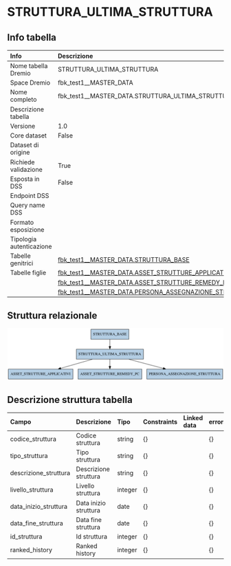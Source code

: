 # STRUTTURA_ULTIMA_STRUTTURA

## Info tabella

| Info                     | Descrizione                                                                                                                               |
|:-------------------------|:------------------------------------------------------------------------------------------------------------------------------------------|
| Nome tabella Dremio      | STRUTTURA_ULTIMA_STRUTTURA                                                                                                                |
| Space Dremio             | fbk_test1__MASTER_DATA                                                                                                                    |
| Nome completo            | fbk_test1__MASTER_DATA.STRUTTURA_ULTIMA_STRUTTURA                                                                                         |
| Descrizione tabella      |                                                                                                                                           |
| Versione                 | 1.0                                                                                                                                       |
| Core dataset             | False                                                                                                                                     |
| Dataset di origine       |                                                                                                                                           |
| Richiede validazione     | True                                                                                                                                      |
| Esposta in DSS           | False                                                                                                                                     |
| Endpoint DSS             |                                                                                                                                           |
| Query name DSS           |                                                                                                                                           |
| Formato esposizione      |                                                                                                                                           |
| Tipologia autenticazione |                                                                                                                                           |
| Tabelle genitrici        | [fbk_test1__MASTER_DATA.STRUTTURA_BASE](/Documentation/fbk_test1__MASTER_DATA/STRUTTURA_BASE/markdown.md)                                 |
| Tabelle figlie           | [fbk_test1__MASTER_DATA.ASSET_STRUTTURE_APPLICATIVI](/Documentation/fbk_test1__MASTER_DATA/ASSET_STRUTTURE_APPLICATIVI/markdown.md)       |
|                          | [fbk_test1__MASTER_DATA.ASSET_STRUTTURE_REMEDY_PC](/Documentation/fbk_test1__MASTER_DATA/ASSET_STRUTTURE_REMEDY_PC/markdown.md)           |
|                          | [fbk_test1__MASTER_DATA.PERSONA_ASSEGNAZIONE_STRUTTURA](/Documentation/fbk_test1__MASTER_DATA/PERSONA_ASSEGNAZIONE_STRUTTURA/markdown.md) |

## Struttura relazionale

![STRUTTURA_ULTIMA_STRUTTURA](./graph_png.png)

## Descrizione struttura tabella

| Campo                 | Descrizione           | Tipo    | Constraints   | Linked data   | errors   |
|:----------------------|:----------------------|:--------|:--------------|:--------------|:---------|
| codice_struttura      | Codice struttura      | string  | {}            |               | {}       |
| tipo_struttura        | Tipo struttura        | string  | {}            |               | {}       |
| descrizione_struttura | Descrizione struttura | string  | {}            |               | {}       |
| livello_struttura     | Livello struttura     | integer | {}            |               | {}       |
| data_inizio_struttura | Data inizio struttura | date    | {}            |               | {}       |
| data_fine_struttura   | Data fine struttura   | date    | {}            |               | {}       |
| id_struttura          | Id struttura          | integer | {}            |               | {}       |
| ranked_history        | Ranked history        | integer | {}            |               | {}       |
